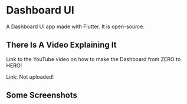 # Dashboard UI

A Dashboard UI app made with Flutter. It is open-source.

## There Is A Video Explaining It

Link to the YouTube video on how to make the Dashboard from ZERO to HERO!

Link: Not uploaded!


## Some Screenshots

